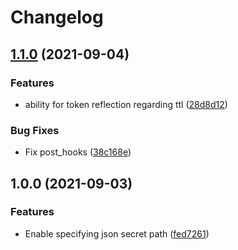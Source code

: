 # Changelog

## [1.1.0](https://www.github.com/soerenschneider/occult/compare/v1.0.0...v1.1.0) (2021-09-04)


### Features

* ability for token reflection regarding ttl ([28d8d12](https://www.github.com/soerenschneider/occult/commit/28d8d12ba2c638496ba46ff5a6e6cf8fca77f470))


### Bug Fixes

* Fix post_hooks ([38c168e](https://www.github.com/soerenschneider/occult/commit/38c168e827bcead8054c2533e5f440f3b1eab71a))

## 1.0.0 (2021-09-03)


### Features

* Enable specifying json secret path ([fed7261](https://www.github.com/soerenschneider/occult/commit/fed72618f60272d8d62ac4286ca0b9dfd05f9cdb))
